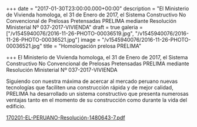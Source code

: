 +++
date = "2017-01-30T23:00:00.000+00:00"
description = "El Ministerio de Vivienda homologa, el 31 de Enero de 2017, el Sistema Constructivo No Convencional de Prelosas Pretensadas PRELIMA mediante Resolución Ministerial Nº 037-2017-VIVIENDA"
draft = true
galeria = ["/v1545940076/2016-11-26-PHOTO-00036519.jpg", "/v1545940076/2016-11-26-PHOTO-00036521.jpg"]
image = "/v1545940076/2016-11-26-PHOTO-00036521.jpg"
title = "Homologación prelosa PRELIMA"

+++
El Ministerio de Vivienda homologa, el 31 de Enero de 2017, el Sistema Constructivo No Convencional de Prelosas Pretensadas PRELIMA mediante Resolución Ministerial Nº 037-2017-VIVIENDA

Siguiendo con nuestra máxima de acercar al mercado peruano nuevas tecnologías que faciliten una construcción rápida y de mejor calidad, PRELIMA ha desarrollado un sistema constructivo que presenta numerosas ventajas tanto en el momento de su construcción como durante la vida del edificio.

[170201-EL-PERUANO-Resolución-1480643-7.pdf](/v1545939988/170201-EL-PERUANO-Resoluci%C3%B3n-1480643-7.pdf "170201-EL-PERUANO-Resolución-1480643-7.pdf")